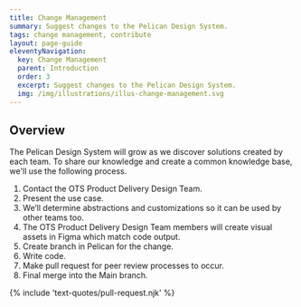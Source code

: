 ```yaml
---
title: Change Management
summary: Suggest changes to the Pelican Design System.
tags: change management, contribute
layout: page-guide
eleventyNavigation:
  key: Change Management
  parent: Introduction
  order: 3
  excerpt: Suggest changes to the Pelican Design System.
  img: /img/illustrations/illus-change-management.svg
---
```


## Overview

The Pelican Design System will grow as we discover solutions created by each team. To share our knowledge and create a common knowledge base, we'll use the following process.

1. Contact the OTS Product Delivery Design Team.
1. Present the use case.
1. We’ll determine abstractions and customizations so it can be used by other teams too.
1. The OTS Product Delivery Design Team members will create visual assets in Figma which match code output.
1. Create branch in Pelican for the change.
1. Write code.
1. Make pull request for peer review processes to occur.
1. Final merge into the Main branch.

{% include 'text-quotes/pull-request.njk' %}
